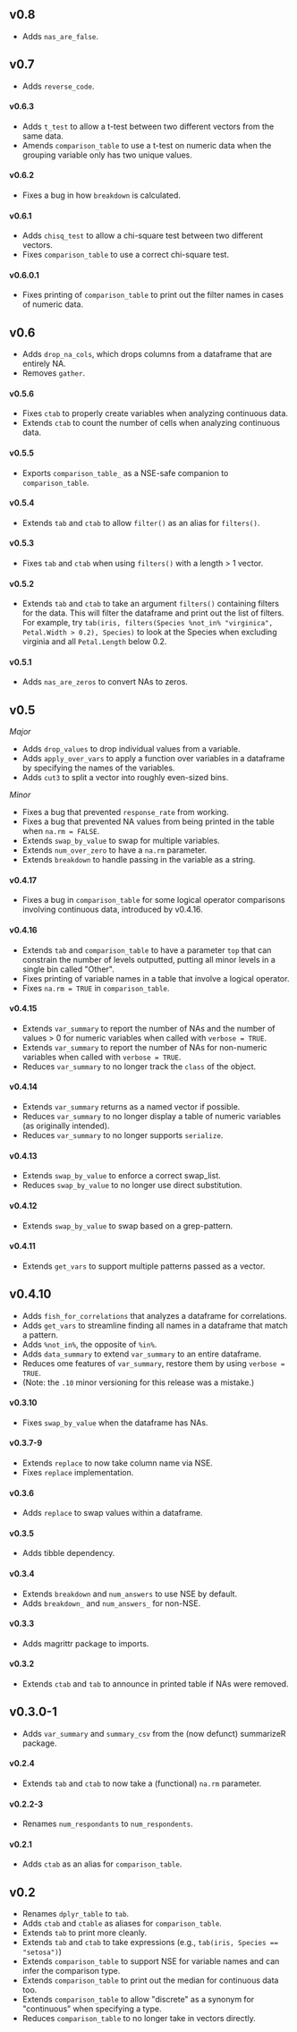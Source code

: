 ## v0.8

* Adds `nas_are_false`.


## v0.7

* Adds `reverse_code`.


#### v0.6.3

* Adds `t_test` to allow a t-test between two different vectors from the same data.
* Amends `comparison_table` to use a t-test on numeric data when the grouping variable only has two unique values.

#### v0.6.2

* Fixes a bug in how `breakdown` is calculated.

#### v0.6.1

* Adds `chisq_test` to allow a chi-square test between two different vectors.
* Fixes `comparison_table` to use a correct chi-square test.

#### v0.6.0.1

* Fixes printing of `comparison_table` to print out the filter names in cases of numeric data.

## v0.6

* Adds `drop_na_cols`, which drops columns from a dataframe that are entirely NA.
* Removes `gather`.


#### v0.5.6

* Fixes `ctab` to properly create variables when analyzing continuous data.
* Extends `ctab` to count the number of cells when analyzing continuous data.

#### v0.5.5

* Exports `comparison_table_` as a NSE-safe companion to `comparison_table`.

#### v0.5.4

* Extends `tab` and `ctab` to allow `filter()` as an alias for `filters()`.

#### v0.5.3

* Fixes `tab` and `ctab` when using `filters()` with a length > 1 vector.

#### v0.5.2

* Extends `tab` and `ctab` to take an argument `filters()` containing filters for the data. This will filter the dataframe and print out the list of filters. For example, try `tab(iris, filters(Species %not_in% "virginica", Petal.Width > 0.2), Species)` to look at the Species when excluding virginia and all `Petal.Length` below 0.2.

#### v0.5.1

* Adds `nas_are_zeros` to convert NAs to zeros.


## v0.5

*Major*

* Adds `drop_values` to drop individual values from a variable.
* Adds `apply_over_vars` to apply a function over variables in a dataframe by specifying the names of the variables.
* Adds `cut3` to split a vector into roughly even-sized bins.

*Minor*

* Fixes a bug that prevented `response_rate` from working.
* Fixes a bug that prevented NA values from being printed in the table when `na.rm = FALSE`.
* Extends `swap_by_value` to swap for multiple variables.
* Extends `num_over_zero` to have a `na.rm` parameter.
* Extends `breakdown` to handle passing in the variable as a string.


#### v0.4.17

* Fixes a bug in `comparison_table` for some logical operator comparisons involving continuous data, introduced by v0.4.16.

#### v0.4.16

* Extends `tab` and `comparison_table` to have a parameter `top` that can constrain the number of levels outputted, putting all minor levels in a single bin called "Other".
* Fixes printing of variable names in a table that involve a logical operator.
* Fixes `na.rm = TRUE` in `comparison_table`.

#### v0.4.15

* Extends `var_summary` to report the number of NAs and the number of values > 0 for numeric variables when called with `verbose = TRUE`.
* Extends `var_summary` to report the number of NAs for non-numeric variables when called with `verbose = TRUE`.
* Reduces `var_summary` to no longer track the `class` of the object.

#### v0.4.14

* Extends `var_summary` returns as a named vector if possible.
* Reduces `var_summary` to no longer display a table of numeric variables (as originally intended).
* Reduces `var_summary` to no longer supports `serialize`.

#### v0.4.13

* Extends `swap_by_value` to enforce a correct swap_list.
* Reduces `swap_by_value` to no longer use direct substitution.

#### v0.4.12

* Extends `swap_by_value` to swap based on a grep-pattern.

#### v0.4.11

* Extends `get_vars` to support multiple patterns passed as a vector.

## v0.4.10

* Adds `fish_for_correlations` that analyzes a dataframe for correlations.
* Adds `get_vars` to streamline finding all names in a dataframe that match a pattern.
* Adds `%not_in%`, the opposite of `%in%`.
* Adds `data_summary` to extend `var_summary` to an entire dataframe.
* Reduces ome features of `var_summary`, restore them by using `verbose = TRUE`.
* (Note: the `.10` minor versioning for this release was a mistake.)


#### v0.3.10

* Fixes `swap_by_value` when the dataframe has NAs.

#### v0.3.7-9

* Extends `replace` to now take column name via NSE.
* Fixes `replace` implementation.

#### v0.3.6

* Adds `replace` to swap values within a dataframe.

#### v0.3.5

* Adds tibble dependency.

#### v0.3.4

* Extends `breakdown` and `num_answers` to use NSE by default.
* Adds `breakdown_` and `num_answers_` for non-NSE.

#### v0.3.3

* Adds magrittr package to imports.

#### v0.3.2

* Extends `ctab` and `tab` to announce in printed table if NAs were removed.

## v0.3.0-1

* Adds `var_summary` and `summary_csv` from the (now defunct) summarizeR package.


#### v0.2.4

* Extends `tab` and `ctab` to now take a (functional) `na.rm` parameter.

#### v0.2.2-3

* Renames `num_respondants` to `num_respondents`.

#### v0.2.1

* Adds `ctab` as an alias for  `comparison_table`.

## v0.2

* Renames `dplyr_table` to `tab`.
* Adds `ctab` and `ctable` as aliases for `comparison_table`.
* Extends `tab` to print more cleanly.
* Extends `tab` and `ctab` to take expressions (e.g., `tab(iris, Species == "setosa")`)
* Extends `comparison_table` to support NSE for variable names and can infer the comparison type.
* Extends `comparison_table` to print out the median for continuous data too.
* Extends `comparison_table` to allow "discrete" as a synonym for "continuous" when specifying a type.
* Reduces `comparison_table` to no longer take in vectors directly.

